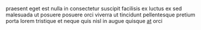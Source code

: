 praesent eget est nulla in consectetur suscipit facilisis ex luctus ex sed
malesuada ut posuere posuere orci viverra ut tincidunt pellentesque pretium
porta lorem tristique et neque quis nisl in augue quisque
[at](generated_webpages/duis.md) orci